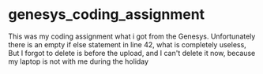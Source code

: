 # genesys_coding_assignment

This was my coding assignment what i got from the Genesys.
Unfortunately there is an empty if else statement in line 42, what is completely useless,
But I forgot to delete is before the upload, and I can't delete it now, because my laptop is not with me during the holiday
